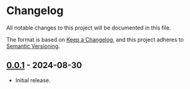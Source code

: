 # Changelog
All notable changes to this project will be documented in this file.

The format is based on [Keep a Changelog](https://keepachangelog.com/en/1.0.0/),
and this project adheres to [Semantic Versioning](https://semver.org/spec/v2.0.0.html).

## [0.0.1] - 2024-08-30

- Initial release.

[0.0.1]: https://github.com/bixbyjs/bixby-ns/releases/tag/v0.0.1
